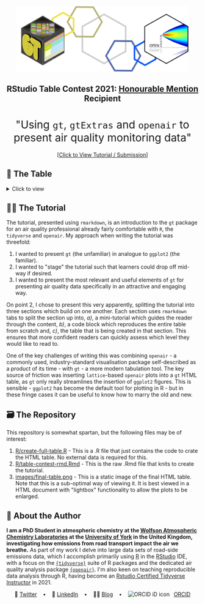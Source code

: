 <a href="https://rpubs.com/JackDavison/gt-openair"><div align="center"><img width="450" src="./images/banner.png"/></div></a>
<h2 align="center">
 RStudio Table Contest 2021: <a href="https://www.rstudio.com/blog/winners-of-the-2021-table-contest/">Honourable Mention</a> Recipient
</h2>

<h1 style="font-weight:normal" align="center">
 "Using <code>gt</code>, <code>gtExtras</code> and <code>openair</code> to present air quality monitoring data"
</h1>

<div align="center"><a href="https://rpubs.com/JackDavison/gt-openair">[Click to View Tutorial / Submission]</a></div>

## 📝 The Table
 
<details>
  <summary>Click to view</summary>
  <p align = "center"> The table is best viewed <a href="https://rpubs.com/JackDavison/gt-openair">[here]</a> to "zoom in" on the <code>openair</code> plots! 
  <a href="https://rpubs.com/JackDavison/gt-openair"><img src="./images/final-table.png"/></p></a>
</details>

## 👨‍🏫 The Tutorial
 
The tutorial, presented using `rmarkdown`, is an introduction to the `gt` package for an air quality professional already fairly comfortable with `R`, the `tidyverse` and `openair`. My approach when writing the tutorial was threefold:

 1.  I wanted to present `gt` (the unfamiliar) in analogue to `ggplot2` (the familiar).
 2.  I wanted to "stage" the tutorial such that learners could drop off mid-way if desired.
 3.  I wanted to present the most relevant and useful elements of `gt` for presenting air quality data specifically in an attractive and engaging way.
 
 On point 2, I chose to present this very apparently, splitting the tutorial into three sections which build on one another. Each section uses `rmarkdown` tabs to split the section up into, _a)_, a mini-tutorial which guides the reader through the content, _b)_, a code block which reproduces the entire table from scratch and, _c)_, the table that is being created in that section. This ensures that more confident readers can quickly assess which level they would like to read to.
 
 One of the key challenges of writing this was combining `openair` - a commonly used, industry-standard visualisation package self-described as a product of its time - with `gt` - a more modern tabulation tool. The key source of friction was inserting `lattice`-based `openair` plots into a `gt` HTML table, as `gt` only really streamlines the insertion of `ggplot2` figures. This is sensible - `ggplot2` has become the default tool for plotting in R - but in these fringe cases it can be useful to know how to marry the old and new.
 
## 🗃️ The Repository

This repository is somewhat spartan, but the following files may be of interest:

1.  [R/create-full-table.R](./R/create-full-table.R) - This is a .R file that just contains the code to crate the HTML table. No external data is required for this.
2.  [R/table-contest-rmd.Rmd](./R/table-contest-rmd.Rmd) - This is the raw .Rmd file that knits to create the tutorial.
3.  [images/final-table.png](./images/final-table.png) - This is a static image of the final HTML table. Note that this is a sub-optimal way of viewing it. It is best viewed in a HTML document with "lightbox" functionality to allow the plots to be enlarged.
 
## 👋 About the Author
**I am a PhD Student in atmospheric chemistry at the [Wolfson Atmospheric Chemistry Laboratories](https://www.york.ac.uk/chemistry/research/wacl/) at the [University of York](https://www.york.ac.uk/) in the United Kingdom, investigating how emissions from road transport impact the air we breathe.** As part of my work I delve into large data sets of road-side emissions data, which I accomplish primarily using [R](https://www.r-project.org/) in the [RStudio](https://rstudio.com/) IDE, with a focus on the [`{tidyverse}`](https://www.tidyverse.org/) suite of R packages and the dedicated air quality analysis package [`{openair}`](https://davidcarslaw.github.io/openair). I'm also keen on teaching reproducible data analysis through R, having become an [Rstudio Certified Tidyverse Instructor](https://education.rstudio.com/trainers/) in 2021.

<div align = "center">

 &nbsp;&nbsp;&nbsp;🐤 <a href="https://twitter.com/JDavison_">Twitter<a>&nbsp;&nbsp;&nbsp;
 •
 &nbsp;&nbsp;&nbsp;💼 <a href="https://www.linkedin.com/in/jack-davison/">LinkedIn<a>&nbsp;&nbsp;&nbsp;
 •
 &nbsp;&nbsp;&nbsp;✍🏼 <a href="https://jack-davison.github.io/">Blog<a>&nbsp;&nbsp;&nbsp;
 •
 &nbsp;&nbsp;&nbsp;<img src="https://orcid.org/sites/default/files/images/orcid_16x16.png" style="width:1em;margin-right:.5em;" alt="ORCID iD icon"> <a href="https://orcid.org/0000-0003-2653-6615/">ORCID<a>&nbsp;&nbsp;&nbsp;
</div>

